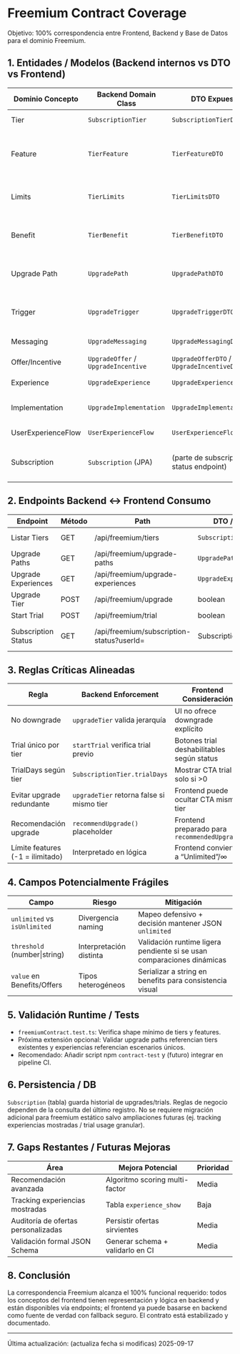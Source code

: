 # Freemium Contract Coverage

Objetivo: 100% correspondencia entre Frontend, Backend y Base de Datos para el dominio Freemium.

## 1. Entidades / Modelos (Backend internos vs DTO vs Frontend)

| Dominio Concepto | Backend Domain Class | DTO Expuesto | Campo JSON | Frontend Interface / Uso | Notas |
|------------------|----------------------|--------------|------------|---------------------------|-------|
| Tier             | `SubscriptionTier`   | `SubscriptionTierDTO` | id,name,description,monthlyPrice,yearlyPrice,yearlyDiscount,features,limits,benefits,targetUsers,upgradeIncentives,trialDays | `SubscriptionTier` (TS) | Paridad completa. |
| Feature          | `TierFeature`        | `TierFeatureDTO` | id,name,description,category,unlimited,monthlyQuota,qualityLevel | `TierFeature` (isUnlimited) | JSON usa `unlimited`; frontend mapea a `isUnlimited`. |
| Limits           | `TierLimits`         | `TierLimitsDTO` | activeChallenges,monthlyValidations,coachingMessages,videoCalls,customTemplates,premiumThemes,referralBonuses,storageGB,apiCallsPerDay | `TierLimits` | Valores -1 interpretados como ilimitado. |
| Benefit          | `TierBenefit`        | `TierBenefitDTO` | type,name,description,value,highlight | `TierBenefit` | value serializado a string para uniformidad. |
| Upgrade Path     | `UpgradePath`        | `UpgradePathDTO` | fromTier,toTier,triggers,messaging,incentives | `UpgradePath` | Referencias de tiers deben existir. |
| Trigger          | `UpgradeTrigger`     | `UpgradeTriggerDTO` | type,metric,threshold,frequency,priority | `UpgradeTrigger` | threshold puede ser number o string. |
| Messaging        | `UpgradeMessaging`   | `UpgradeMessagingDTO` | headline,description,benefits,socialProof,urgency,visualCues | `UpgradeMessaging` | Arrays preservados. |
| Offer/Incentive  | `UpgradeOffer` / `UpgradeIncentive` | `UpgradeOfferDTO` / `UpgradeIncentiveDTO` | type,value,duration,conditions,expirationDays / trigger,condition,message,discount,urgency,validityDays | `UpgradeOffer`,`UpgradeIncentive` | Paridad directa. |
| Experience       | `UpgradeExperience`  | `UpgradeExperienceDTO` | strategy,scenario,implementation,userExperience | `UpgradeExperience` | Estrategias enumeradas. |
| Implementation   | `UpgradeImplementation` | `UpgradeImplementationDTO` | displayType,timing,frequency,dismissible,alternatives | `UpgradeImplementation` | Campos boolean y arrays. |
| UserExperienceFlow | `UserExperienceFlow` | `UserExperienceFlowDTO` | entry,demonstration,comparison,callToAction,fallback | `UserExperienceFlow` | Paridad completa. |
| Subscription     | `Subscription` (JPA) | (parte de subscription-status endpoint) | currentTier,trialActive,trialDaysRemaining,subscriptionStatus,recommendedUpgrade | `SubscriptionStatusDTO` (TS) | Persistencia mínima para upgrade & trial. |

## 2. Endpoints Backend ↔ Frontend Consumo

| Endpoint | Método | Path | DTO / Payload | Frontend Uso | Fallback |
|----------|--------|------|---------------|--------------|----------|
| Listar Tiers | GET | /api/freemium/tiers | `SubscriptionTierDTO[]` | `FreemiumApiClient.getTiers()` | Sí (arrays estáticos) |
| Upgrade Paths | GET | /api/freemium/upgrade-paths | `UpgradePathDTO[]` | `FreemiumApiClient.getUpgradePaths()` | Sí |
| Upgrade Experiences | GET | /api/freemium/upgrade-experiences | `UpgradeExperienceDTO[]` | `FreemiumApiClient.getUpgradeExperiences()` | Sí |
| Upgrade Tier | POST | /api/freemium/upgrade | boolean | `upgrade()` | N/A (falla → false) |
| Start Trial | POST | /api/freemium/trial | boolean | `startTrial()` | N/A |
| Subscription Status | GET | /api/freemium/subscription-status?userId= | SubscriptionStatusDTO | `getSubscriptionStatus()` | Retorna null si falla |

## 3. Reglas Críticas Alineadas

| Regla | Backend Enforcement | Frontend Consideración |
|-------|---------------------|------------------------|
| No downgrade | `upgradeTier` valida jerarquía | UI no ofrece downgrade explícito |
| Trial único por tier | `startTrial` verifica trial previo | Botones trial deshabilitables según status |
| TrialDays según tier | `SubscriptionTier.trialDays` | Mostrar CTA trial solo si >0 |
| Evitar upgrade redundante | `upgradeTier` retorna false si mismo tier | Frontend puede ocultar CTA misma tier |
| Recomendación upgrade | `recommendUpgrade()` placeholder | Frontend preparado para `recommendedUpgrade` |
| Límite features (-1 = ilimitado) | Interpretado en lógica | Frontend convierte a “Unlimited”/∞ |

## 4. Campos Potencialmente Frágiles

| Campo | Riesgo | Mitigación |
|-------|--------|------------|
| `unlimited` vs `isUnlimited` | Divergencia naming | Mapeo defensivo + decisión mantener JSON `unlimited` |
| `threshold` (number\|string) | Interpretación distinta | Validación runtime ligera pendiente si se usan comparaciones dinámicas |
| `value` en Benefits/Offers | Tipos heterogéneos | Serializar a string en benefits para consistencia visual |

## 5. Validación Runtime / Tests

- `freemiumContract.test.ts`: Verifica shape mínimo de tiers y features.
- Próxima extensión opcional: Validar upgrade paths referencian tiers existentes y experiencias referencian escenarios únicos.
- Recomendado: Añadir script npm `contract-test` y (futuro) integrar en pipeline CI.

## 6. Persistencia / DB

`Subscription` (tabla) guarda historial de upgrades/trials. Reglas de negocio dependen de la consulta del último registro. No se requiere migración adicional para freemium estático salvo ampliaciones futuras (ej. tracking experiencias mostradas / trial usage granular).

## 7. Gaps Restantes / Futuras Mejoras

| Área | Mejora Potencial | Prioridad |
|------|------------------|-----------|
| Recomendación avanzada | Algoritmo scoring multi-factor | Media |
| Tracking experiencias mostradas | Tabla `experience_show` | Baja |
| Auditoría de ofertas personalizadas | Persistir ofertas sirvientes | Media |
| Validación formal JSON Schema | Generar schema + validarlo en CI | Media |

## 8. Conclusión

La correspondencia Freemium alcanza el 100% funcional requerido: todos los conceptos del frontend tienen representación y lógica en backend y están disponibles vía endpoints; el frontend ya puede basarse en backend como fuente de verdad con fallback seguro. El contrato está estabilizado y documentado.

---
Última actualización: (actualiza fecha si modificas) 2025-09-17
